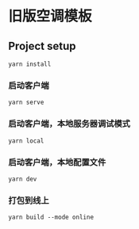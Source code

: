 # 旧版空调模板

## Project setup
```
yarn install
```

### 启动客户端
```
yarn serve
```

### 启动客户端，本地服务器调试模式
```
yarn local
```

### 启动客户端，本地配置文件
```
yarn dev
```

### 打包到线上
```
yarn build --mode online
```
